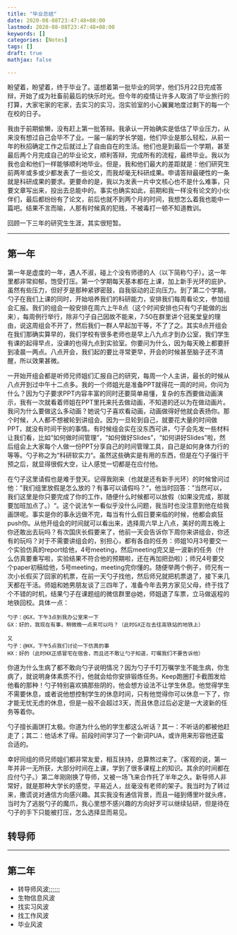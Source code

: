 ```yaml
---
title: "毕业总结"
date: 2020-08-08T23:47:48+08:00
lastmod: 2020-08-08T23:47:48+08:00
keywords: []
categories: [Notes]
tags: []
draft: true
mathjax: false

---
```


盼望着，盼望着，终于毕业了。遥想着第一批毕业的同学，他们5月22日完成答辩，开始了成为社畜前最后的快乐时光。但今年的疫情让许多人取消了毕业旅行的打算，大家宅家的宅家，去实习的实习，泡实验室的小心翼翼地度过剩下的每一个在校的日子。

我由于前期偷懒，没有赶上第一批答辩。我承认一开始确实是低估了毕业压力，从来没有想过自己会毕不了业。一届一届的学长学姐，他们毕业是那么轻松，从前一年的秋招确定工作之后就过上了自由自在的生活。他们也是到最后一个学期，甚至最后两个月完成自己的毕业论文，顺利答辩，完成所有的流程，最终毕业。我以为我也会和他们一样能够顺利地毕业。但是，我和他们最大的差距就是：他们研究生前两年或多或少都发表了一些论文，而我却毫无科研成果。申请答辩最硬性的一条就是科研成果的要求。更要命的是，我以为发表一片中文核心也不是什么难事，只要文章写出来，投出去总能中的。事实也确实如此，前期和我一样没有论文的小伙伴们，最后都纷纷有了论文，前后也就不到两个月的时间，我想怎么着我也能中一篇吧。结果不言而喻，人那有时候真的犯贱，不被毒打一顿不知道教训。

回顾一下三年的研究生生涯，其实很短暂。

---------------

## 第一年

第一年是虚度的一年，遇人不淑，碰上个没有师德的人（以下简称勺子）。这一年里都非常抑郁，饱受打压。第一个学期每天基本都在上课，加上新手光环的庇护，虽然有些压力，但好歹是那种紧锣密鼓，自我驱动的正向压力。到了第二个学期，勺子在我们上课的同时，开始培养我们的科研能力，安排我们每周看论文，参加组会汇报。我们的组会一般安排在周六上午8点（这个时间安排也只有勺子能做的出来），每周例行举行，除非勺子自己因故不能来，7:50在群里讲个冠冕堂皇的理由，说这周组会不开了，然后我们一群人早起加干等，不了了之。其实8点开组会在我们那确实算早的，我们学校有很多老师也是早上八九点才到办公室，我们学生有课的起得早点，没课的也得九点到实验室。你要问为什么，因为每天晚上都要肝到凌晨一两点。八点开会，我们起的要比寻常更早，开会的时候甚至脑子还不清醒，所以效果甚微。

一开始开组会都是听师兄师姐们汇报自己的研究，每周一个人主讲，最长的时候从八点开到过中午十二点多。我的一个师姐光是准备PPT就得花一周的时间，你问为什么？因为勺子要求PPT内容丰富的同时还要简单易懂，复杂的东西要做动画演示，我有一次就看着师姐在PPT里托来托去做动画，不知道的还以为在做动画片。我问为什么要做这么多动画？她说勺子喜欢看动画，动画做得好他就会表扬你。那个时候，人人都不想被轮到讲组会。因为一旦轮到自己，就要花大量的时间做PPT，就没有时间干别的事情。有时候组会实在没东西可讲，勺子会先发一些材料让我们看，比如“如何做时间管理”，“如何做好Slides”，“如何讲好Slides”啦，然后组会上大家每个人做一份PPT分享自己的时间管理工具，自己是如何身体力行的等等。勺子称之为“科研软实力“。虽然这些确实是有用的东西，但是在勺子强行干预之后，就显得很假大空，让人感觉一切都是在应付他。

在勺子这里请假也是难于登天。记得我刚来（也就是还有新手光环）的时候曾问过他：”我们组里放假是怎么放的？有事可以请假吗？“，他当时回答：”当然可以，我们这里是你只要完成了你的工作，随便什么时候都可以放假（如果没完成，那就要加班加点了。）“。这个说法乍一看似乎没什么问题，我当时也没注意到他在给我画饼呢。事实是你的事永远做不完，每当有什么假日要来临的时候，他都会疯狂push你。从他开组会的时间就可以看出来，选择周六早上八点，美好的周五晚上你还敢出去玩吗？有次国庆长假要来了，他前一天会告诉你下周你来讲组会，你还有的玩吗？对于不需要讲组会的，别担心，都有各自的任务：师姐10月3号要交一个实验仿真的report给他，4号meeting，然后meeting完又是一波新的任务（什么仿真要重写啦，实验结果不符合他的预期啦，还在再加把劲啦）；师兄4号要交个paper初稿给他，5号meeting，meeting完你懂的。随便举两个例子，师兄有一次小长假买了回家的机票，在前一天勺子找他，然后师兄就把机票退了，接下来几天都在干活。师姐和她男朋友谈了三四年了，准备今年去男方家见父母，终于找了个不错的时机，结果勺子在课题组的微信群里@她，师姐退了车票，立马做返程的地铁回校。具体一点：


```
勺子：@GX，下午3点到我办公室来一下
GX：好的，我现在有事，稍微晚一点来可以吗？（此时GX正在去往高铁站的地铁上）

又
勺子：@HX，下午5点我们讨论一下仿真的事
HX：好的（此时HX正感冒宅在宿舍，而且还不敢让勺子知道，叮嘱我们不要告诉他）
```

你道为什么生病了都不敢向勺子说明情况？因为勺子千叮万嘱学生不能生病，你生病了，就说明身体素质不行，他就会给你安排锻炼任务。Keep跑圈打卡截图发给他看的那种！勺子特别喜欢搞那些阴的，他会想方设法不让学生休息。他觉得学生不需要休息，或者说他想控制学生的休息时间，只有他觉得你可以休息一下了，你才能无忧无虑的休息，但是一般不会超过3天，而且休息过后必定是一大波新的任务等着你。

勺子擅长画饼打太极。你道为什么他的学生都这么听话？其一：不听话的都被他赶走了；其二：他话术了得。前段时间学习了一个新词PUA，或许用来形容他还蛮合适的。


幸好同组的师兄师姐们都非常友爱，相互扶持，总算熬过来了。（客观的说，第一年并非一无所获，大部分时间在上课，学到了很多课程上的知识。其余的时间都在应付勺子。）第二年刚刚换了导师，又被一场飞来合作托了半年之久。新导师人非常好，就是那种大学长的感觉，平易近人，丝毫没有老师的架子。我当时为了转过来，撒谎说对通信方向感兴趣。其实我没有通信背景，而且一碰到傅里叶就头疼，当时为了逃脱勺子的魔爪，我心里想不感兴趣的方向好歹可以继续钻研，但是待在勺子的手下只能被打压，怎么选择显而易见。

## 转导师

---------------

## 第二年

- 转导师风波;;;;;;
- 生物信息风波
- 找实习风波
- 找工作风波
- 毕业风波
